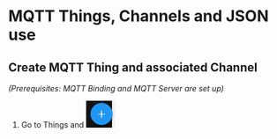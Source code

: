 # MQTT Things, Channels and JSON use

## Create MQTT Thing and associated Channel

*(Prerequisites: MQTT Binding and MQTT Server are set up)*

1. Go to Things and ![click](https://github.com/xvs03/openhab-my-notes/blob/main/images/plusbutton.png)